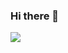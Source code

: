 ### Hi there 👋
<img src="https://capsule-render.vercel.app/api?type=wave&color=auto&height=300&section=header&text=welcome%20render&fontSize=90" />
<!--
**YooHanHo/YooHanHo** is a ✨ _special_ ✨ repository because its `README.md` (this file) appears on your GitHub profile.

Here are some ideas to get you started:

- 🔭 I’m currently working on ...
- 🌱 I’m currently learning ...
- 👯 I’m looking to collaborate on ...
- 🤔 I’m looking for help with ...
- 💬 Ask me about ...
- 📫 How to reach me: ...
- 😄 Pronouns: ...
- ⚡ Fun fact: ...
-->
